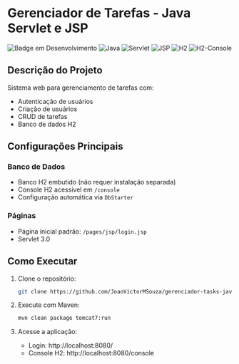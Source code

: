 # Gerenciador de Tarefas - Java Servlet e JSP

![Badge em Desenvolvimento](https://img.shields.io/badge/Status-Desenvolvimento-yellow)
![Java](https://img.shields.io/badge/Java-17-blue)
![Servlet](https://img.shields.io/badge/Servlet-3.0-orange)
![JSP](https://img.shields.io/badge/JSP-2.3-ff69b4)
![H2](https://img.shields.io/badge/H2-Database-green)
![H2-Console](https://img.shields.io/badge/H2_Console-Included-brightgreen)

## Descrição do Projeto

Sistema web para gerenciamento de tarefas com:
- Autenticação de usuários
- Criação de usuários
- CRUD de tarefas
- Banco de dados H2

## Configurações Principais

### Banco de Dados
- Banco H2 embutido (não requer instalação separada)
- Console H2 acessível em `/console`
- Configuração automática via `DbStarter`

### Páginas
- Página inicial padrão: `/pages/jsp/login.jsp`
- Servlet 3.0

## Como Executar

1. Clone o repositório:
   ```bash
   git clone https://github.com/JoaoVictorMSouza/gerenciador-tasks-java.git
   ```

2. Execute com Maven:
   ```bash
   mvn clean package tomcat7:run
   ```

3. Acesse a aplicação:
   - Login: http://localhost:8080/
   - Console H2: http://localhost:8080/console

